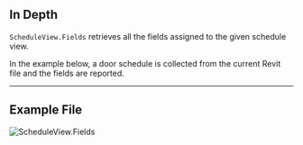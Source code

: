## In Depth
`ScheduleView.Fields` retrieves all the fields assigned to the given schedule view.

In the example below, a door schedule is collected from the current Revit file and the fields are reported.
___
## Example File

![ScheduleView.Fields](./Revit.Elements.Views.ScheduleView.Fields_img.jpg)